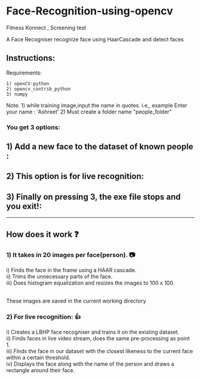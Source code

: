 # Face-Recognition-using-opencv
Fitness Konnect , Screening test

A Face Recogniser recognize face using HaarCascade and detect faces

## Instructions:
Requirements:

	1) openCV-python
	2) opencv_contrib_python
	3) numpy

Note: 1) while training image,input the name in quotes. i.e,, example Enter your name : 'Ashreet'
      2) Must create a folder name "people_folder"
      
### You get 3 options:

## 1) Add a new face to the dataset of known people :
  
## 2)  This option is for live recognition:

## 3) Finally on pressing 3, the exe file stops and you exit!:

  

_______________________________________________________________________________________________________________________________________



## How does it work :question:

### 1) It takes in 20 images per face(person). :camera:
  
   i) Finds the face in the frame using a HAAR cascade. <br />
  ii) Trims the unnecessary parts of the face. <br />
 iii) Does histogram equalization and resizes the images to 100 x 100. <br /><br />
 
 These images are saved in the current working directory
 ### 2) For live recognition: :+1:
   i) Creates a LBHP face recogniser and trains it on the existing dataset. <br />
   ii) Finds faces in live video stream, does the same pre-processing as point 1. <br />
  iii) Finds the face in our dataset with the closest likeness to the current face within a certain threshold. <br />
   iv) Displays the face along with the name of the person and draws a rectangle around their face.<br /><br /><br />
